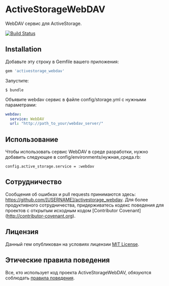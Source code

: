 # ActiveStorageWebDAV

WebDAV сервис для ActiveStorage.

[![Build Status]()]()

## Installation

Добавьте эту строку в Gemfile вашего приложения:

```ruby
gem 'activestorage_webdav'
```

Запустите:

    $ bundle

Объявите webdav сервис в файле config/storage.yml с нужными параметрами:

```yml
webdav:
  service: WebDAV
  url: "http://path_to_your/webdav_server/"
```

##  Использование

Чтобы использовать сервис WebDAV в среде разработки, нужно добавить следующее в config/environments/нужная_среда.rb:

```ruby.
config.active_storage.service = :webdav
```

## Сотрудничество

Сообщения об ошибках и pull requests принимаются здесь: https://github.com/[USERNAME]/activestorage_webdav. Для более продуктивного сотрудничества, придерживатесь кодекс поведения для проектов с открытым исходным кодом [Contributor Covenant] (http://contributor-covenant.org).

## Лицензия

Данный гем опубликован на условиях лицензии [MIT License](https://opensource.org/licenses/MIT).

## Этические правила поведения

Все, кто использует код проекта ActiveStorageWebDAV, обязуются соблюдать
[правила поведения](https://github.com/[USERNAME]/activestorage_webdav/blob/master/CODE_OF_CONDUCT.md).

